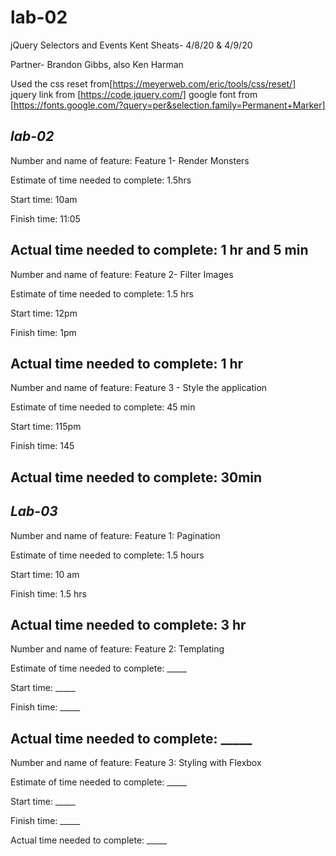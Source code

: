 # lab-02
jQuery Selectors and Events
Kent Sheats- 4/8/20 & 4/9/20

Partner- Brandon Gibbs, also Ken Harman<br>

Used the css reset from[https://meyerweb.com/eric/tools/css/reset/]  
jquery link from [https://code.jquery.com/]
google font from [https://fonts.google.com/?query=per&selection.family=Permanent+Marker]

***lab-02***
---------------------------------------------------------

Number and name of feature: Feature 1- Render Monsters

Estimate of time needed to complete: 1.5hrs 

Start time: 10am

Finish time: 11:05

Actual time needed to complete: 1 hr and 5 min
---------------------------------------------------------

Number and name of feature: Feature 2- Filter Images

Estimate of time needed to complete: 1.5 hrs

Start time: 12pm

Finish time: 1pm

Actual time needed to complete: 1 hr
---------------------------------------------------------

Number and name of feature: Feature 3 - Style the application

Estimate of time needed to complete: 45 min

Start time: 115pm

Finish time: 145

Actual time needed to complete: 30min
--------------------------------------------------------
***Lab-03***
---------------------------------------------------------
Number and name of feature: Feature 1: Pagination

Estimate of time needed to complete: 1.5 hours

Start time: 10 am

Finish time: 1.5 hrs

Actual time needed to complete: 3 hr
-------------------------------------------------------------------

Number and name of feature: Feature 2: Templating

Estimate of time needed to complete: _____

Start time: _____

Finish time: _____

Actual time needed to complete: _____
----------------------------------------------------------------------

Number and name of feature: Feature 3: Styling with Flexbox


Estimate of time needed to complete: _____

Start time: _____

Finish time: _____

Actual time needed to complete: _____